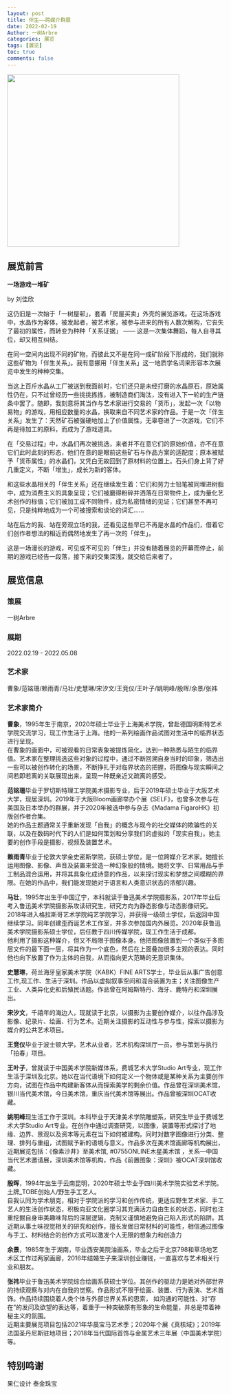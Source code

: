 ```yaml
---
layout: post
title: 伴生——跨媒介群展
date: 2022-02-19
Author: 一树Arbre
categories: 展览
tags: [展览]
toc: true
comments: false
--- 
```


<img src="https://s2.loli.net/2022/09/02/fH6TB9ixmJlRQjG.png" width="400px" />


## 展览前言

**一场游戏一堆矿**

by 刘佳欣

这仍旧是一次始于「一树屋邨」，套着「房屋买卖」外壳的展览游戏。在这场游戏中，水晶作为客体，被发起者，被艺术家，被参与进来的所有人数次解构，它丧失了最初的属性，而转变为种种「关系证据」 —— 这是一次集体舞蹈，每人自寻其位，却又相互纠结。
 
在同一空间内出现不同的矿物，而彼此又不是在同一成矿阶段下形成的，我们就称这些矿物为「伴生关系」。我有意挪用「伴生关系」这一地质学名词来形容本次展览中发生的种种交集。
 
当这上百斤水晶从工厂被送到我面前时，它们还只是未经打磨的水晶原石，原始属性仍在，只不过曾经历一些挑挑拣拣，被制造商们淘汰，没有进入下一轮的生产链条中罢了。随即，我刻意将其当作与艺术家进行交易的「货币」，发起一次「以物易物」的游戏，用相应数量的水晶，换取来自不同艺术家的作品。于是一次「伴生关系」发生了：天然矿石被强硬地加上了价值属性，无辜卷进了一次游戏，它们不再是待加工的原料，而成为了游戏道具。
 
在「交易过程」中，水晶们再次被挑选，来者并不在意它们的原始价值，亦不在意它们此时此刻的形态，他们在意的是眼前这些矿石与作品方案的适配度；原本被赋予「货币属性」的水晶们，又凭白无故回到了原材料的位置上。石头们身上背了好几重定义，不断「增生」，成长为新的客体。
 
和这些水晶相关的「伴生关系」还在继续发生着：它们和劳力士铅笔被同埋进树脂中，成为消费主义的具象呈现；它们被磨得粉碎并洒落在日常物件上，成为量化艺术创作的标值；它们被加工成不同物件，成为私密情绪的见证；它们甚至不再可见，只是纯粹地成为一个可被搜索和谈论的词汇......
 
站在后方的我、站在旁观立场的我，还看见这些早已不再是水晶的作品们，借着它们创作者想法的相近而偶然地发生了再一次的「伴生」。
 
这是一场漫长的游戏，可见或不可见的「伴生」并没有随着展览的开幕而停止，前期的游戏已经告一段落，接下来的交集深浅，就交给后来者了。

## 展览信息

### 策展

一树Arbre

### 展期

2022.02.19 - 2022.05.08

### 艺术家

曹象/范铭珊/赖雨青/马壮/史慧琳/宋汐文/王竞仪/王叶子/姚明峰/殷晖/余景/张祎 

### 艺术家简介

**曹象**，1995年生于南京，2020年硕士毕业于上海美术学院，曾赴德国明斯特艺术学院交流学习，现工作生活于上海。他的一系列绘画作品试图对生活中的临界状态进行呈现。  
在曹象的画面中，可被观看的日常表象被提炼简化，达到一种熟悉与陌生的临界值。艺术家在整理挑选这些对象的过程中，通过不断回溯自身当时的印象，筛选出一些可以被创作转化的场景，不断挣扎于对临界状态的把握，将图像与现实瞬间之间若即若离的关联展现出来，呈现一种既亲近又疏离的感受。

**范铭珊**毕业于罗切斯特理工学院美术摄影专业，后于2019年硕士毕业于大阪艺术大学，现居深圳。2019年于大阪Bloom画廊举办个展《SELF》，也曾多次参与在美国及日本举办的群展，并于2020年被选中参与杂志《Madama FigaroHK》初版创作者合集。  
她的作品主题通常关乎重新发现「自我」的概念与现今的社交媒体的欺骗性的关联，以及在数码时代下的人们是如何策划和分享我们的虚拟的「现实自我」。她主要的创作手段是摄影，视频及装置艺术。

**赖雨青**毕业于伦敦大学金史密斯学院，获硕士学位，是一位跨媒介艺术家。她擅长运用图像、影像、声音及装置来营造一种幻象般的情境。她将文字、日常用品与手工制品混合运用，并将其具象化成诗意的作品，以来探讨现实和梦想之间模糊的界限。在她的作品中，我们能发现她对于语言和人类意识状态的浓郁兴趣。

**马壮**，1995年出生于中国辽宁，本科就读于鲁迅美术学院摄影系，2017年毕业后考入鲁迅美术学院摄影系攻读研究生，研究方向为静态影像与动态影像研究。2018年进入格拉斯哥艺术学院纯艺学院学习，并获得一级硕士学位，后返回中国继续学习。同年创建歪而诞艺术工作室，并多次参加国内外展览。2020年获鲁迅美术学院摄影系硕士学位，后任教于四川传媒学院，现工作生活于成都。  
他利用了摄影这种媒介，但又不局限于图像本身。他把图像放置到一个类似于多图层文件的最下面一层，将其作为一个底色，然后在上面叠加很多主观的表达。同时他也向下放置了作为主体的自我，从而指向更大范畴的无意识集体。

**史慧琳**，荷兰海牙皇家美术学院（KABK）FINE ARTS学士，毕业后从事广告创意工作,现工作、生活于深圳。作品以虚拟叙事空间和混合装置为主；关注图像生产工业、人类异化史和后殖民话题。作品曾在阿姆斯特丹、海牙、鹿特丹和深圳展出。

**宋汐文**，千禧年的海边人，现就读于北京，以摄影为主要创作媒介，以往作品涉及影像、纪录片、绘画、行为艺术。近期关注摄影的互动性与参与性，探索以摄影为媒介的公共艺术项目。

**王竞仪**毕业于波士顿大学，艺术从业者，艺术机构深圳厅一员。参与策划与执行「拍春」项目。

**王叶子**，曾就读于中国美术学院新媒体系，费城艺术大学Studio Art专业，现工作生活于深圳及北京。她以在当代语境下如何定义一个物体或是某种关系为主要创作方向，试图在作品中构建新客体从而探索美学的剩余价值。作品曾在深圳美术馆，银川当代美术馆，今日美术馆，重庆当代美术馆等展出。作品曾被深圳OCAT收藏。

**姚明峰**现生活工作于深圳。本科毕业于天津美术学院雕塑系，研究生毕业于费城艺术大学Studio Art专业。在创作中通过调查研究，以图像，装置等形式探讨了地缘、边界、景观以及资本等元素在当下如何被建构。同时对数字图像进行分类、整理、排列与重组，试图赋予新的语境与意义。作品多次在美术馆画廊等机构展出，近期展览包括：《像素沙井》至美术馆,  #0755ONLINE木星美术馆 ，关系—中国当代艺术邀请展，深圳美术馆等机构，作品《前置图象：深圳》被OCAT深圳馆收藏。

**殷晖**，1994年出生于云南昆明，2020年硕士毕业于四川美术学院实验艺术学院。土牌_TOBE创始人/野生手工艺人。  
自我认同为学术朋克，相对于学院派的学习和创作传统，更适应野生艺术家、手工艺人的生活创作状态，积极向亚文化圈学习其充满活力自由生长的状态，同时也注重挖掘自身审美趣味背后的深层逻辑，克制又谨慎地避免自己陷入形式的陷阱。其近期从事土味视觉相关的研究和创作，擅长发倔日常材料的可能性，相信通过图像与手工、材料结合的创作方式可以激发个人无限的想象力和创造力

**余景**，1985年生于湖南，毕业西安美院油画系，毕业之后于北京798和草场地艺术区工作过两家画廊，2016年结婚生子来深圳创业赚钱，一直喜欢与艺术相关行业和朋友。

**张祎**毕业于鲁迅美术学院综合绘画系获硕士学位。其创作的驱动力是她对外部世界的持续观察与对内在自我的觉察。作品形式不限于绘画、装置、行为表演、艺术首饰。作品持续围绕着人类个体与外部世界关系的思索， 如沟通的可能性、对“存在”的发问及欲望的表达等，着重于一种突破原有形象的生命能量，并总是带着神秘主义的氛围。    
近期主要展览项目包括2021年华晨宝马艺术季；2020年个展《真核域》；2019年法国圣丹尼斯驻地项目；2018年当代国际首饰与金属艺术三年展（中国美术学院）等。

## 特别鸣谢
果仁设计 
泰金珠宝